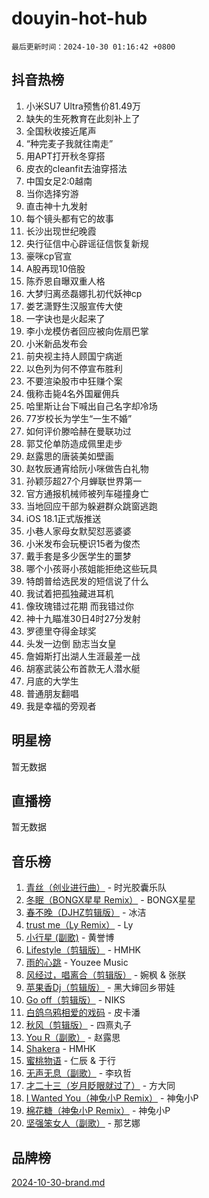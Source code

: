 # douyin-hot-hub

`最后更新时间：2024-10-30 01:16:42 +0800`

## 抖音热榜

1. 小米SU7 Ultra预售价81.49万
1. 缺失的生死教育在此刻补上了
1. 全国秋收接近尾声
1. “种完麦子我就往南走”
1. 用APT打开秋冬穿搭
1. 皮衣的cleanfit去油穿搭法
1. 中国女足2:0越南
1. 当你选择穷游
1. 直击神十九发射
1. 每个镜头都有它的故事
1. 长沙出现世纪晚霞
1. 央行征信中心辟谣征信恢复新规
1. 豪咪cp官宣
1. A股再现10倍股
1. 陈乔恩自曝双重人格
1. 大梦归离丞磊娜扎初代妖神cp
1. 娄艺潇野生汉服宣传大使
1. 一字诀也是火起来了
1. 李小龙模仿者回应被向佐扇巴掌
1. 小米新品发布会
1. 前央视主持人顾国宁病逝
1. 以色列为何不停宣布胜利
1. 不要渲染股市中狂赚个案
1. 俄称击毙4名外国雇佣兵
1. 哈里斯让台下喊出自己名字却冷场
1. 77岁校长为学生“一生不婚”
1. 如何评价滕哈赫在曼联功过
1. 郭艾伦单防造成佩里走步
1. 赵露思的唐装美如壁画
1. 赵牧辰通宵给阮小咪做告白礼物
1. 孙颖莎超27个月蝉联世界第一
1. 官方通报机械师被列车碰撞身亡
1. 当地回应干部为躲避群众跳窗逃跑
1. iOS 18.1正式版推送
1. 小巷人家母女默契怼恶婆婆
1. 小米发布会玩梗识15者为俊杰
1. 戴手套是多少医学生的噩梦
1. 哪个小孩哥小孩姐能拒绝这些玩具
1. 特朗普给选民发的短信说了什么
1. 我试着把孤独藏进耳机
1. 像玫瑰错过花期 而我错过你
1. 神十九瞄准30日4时27分发射
1. 罗德里夺得金球奖
1. 头发一边倒 励志当女皇
1. 詹姆斯打出湖人生涯最差一战
1. 胡塞武装公布首款无人潜水艇
1. 月底的大学生
1. 普通朋友翻唱
1. 我是幸福的旁观者

## 明星榜

暂无数据

## 直播榜

暂无数据

## 音乐榜

1. [青丝（创业进行曲）](https://sf5-hl-cdn-tos.douyinstatic.com/obj/tos-cn-ve-2774/ooYARJB5iBRNhCOkDsS3BAKW91CIMoQfwzwKLi) - 时光胶囊乐队
1. [冬眠（BONGX星星 Remix）](https://sf5-hl-cdn-tos.douyinstatic.com/obj/tos-cn-ve-2774/oMCfFFoE3LwQ7agAgOIG4ieExqkeAsxNBEkLdz) - BONGX星星
1. [春不晚（DJHZ剪辑版）](https://sf3-cdn-tos.douyinstatic.com/obj/tos-cn-ve-2774/osEZa7YZ6wNo9QDABgfGFaCQKRQTNafsBJDnKt) - 冰洁
1. [trust me（Ly Remix）](https://sf5-hl-cdn-tos.douyinstatic.com/obj/tos-cn-ve-2774/oUo1M8fz5AfmMSExABQQKFE0eCMWgsiccfqrMA) - Ly
1. [小行星 (副歌)](https://sf5-hl-cdn-tos.douyinstatic.com/obj/tos-cn-ve-2774/oArWEvgkJwVsB0KMIw6iBsAoHAciIjJqzWeTQr) - 黄誉博
1. [Lifestyle（剪辑版）](https://sf3-cdn-tos.douyinstatic.com/obj/tos-cn-ve-2774/owfqGgjwG3V5lCLaAIezFMeg3LtuKNBaZKgzPV) - HMHK
1. [雨的心跳](https://sf3-cdn-tos.douyinstatic.com/obj/tos-cn-ve-2774/o0vI5NZuiJgxWIQQFhXO0RTrsiIAsBSiMIECz) - Youzee Music
1. [风经过，唱离合（剪辑版）](https://sf5-hl-cdn-tos.douyinstatic.com/obj/tos-cn-ve-2774/okllg5DG2MmUF3aiiDfBZx6ZLvfwOTtbCEAHyI) - 婉枫 & 张朕
1. [苹果香Dj（剪辑版）](https://sf5-hl-cdn-tos.douyinstatic.com/obj/tos-cn-ve-2774/oEeIEQbYGAOspCTRAIeYF4Ok8LgZ8NBaRe4ztR) - 黑大婶回乡带娃
1. [Go off（剪辑版）](https://sf5-hl-cdn-tos.douyinstatic.com/obj/tos-cn-ve-2774/oYLJZTCGnIQBt2BsMBCFksOEMnDQesCr2gfZ7N) - NIKS
1. [白鸽乌鸦相爱的戏码](https://sf5-hl-cdn-tos.douyinstatic.com/obj/tos-cn-ve-2774/oMVVEf6eDAOmFtNtCsEqKpIorBDM8Nkg6TZRqC) - 皮卡潘
1. [秋风（剪辑版）](https://sf5-hl-cdn-tos.douyinstatic.com/obj/tos-cn-ve-2774/ocGaU84LfAfzMd2wbXdQFpCGhBiXg82JNMRRie) - 四熹丸子
1. [You R（副歌）](https://sf5-hl-cdn-tos.douyinstatic.com/obj/tos-cn-ve-2774/oc0MZn9aEfLkCFLIxKQQcgBjS9mBBuDttYPfZ1) - 赵露思
1. [Shakera](https://sf5-hl-cdn-tos.douyinstatic.com/obj/tos-cn-ve-2774/ocKtEBgQ8FiQCBDf3nj9Z9gEGEQ4fAZDYEocLY) - HMHK
1. [蜜桃物语](https://sf5-hl-cdn-tos.douyinstatic.com/obj/tos-cn-ve-2774/oIhOSCZtIACtYU4XQkngiW9kCBfVD1Fz9IYeqL) - 仁辰 & 于行
1. [无声无息（副歌）](https://sf5-hl-cdn-tos.douyinstatic.com/obj/tos-cn-ve-2774/osmzBBdYMBoz2NHW7AYiZEErnITswCiYzuA3Nf) - 李玖哲
1. [才二十三（岁月眨眼就过了）](https://sf3-cdn-tos.douyinstatic.com/obj/tos-cn-ve-2774/oYAvkTrUXEBMWYUbL3nl8i01MJ5skiIZASC2H) - 方大同
1. [I Wanted You（神兔小P Remix）](https://sf5-hl-cdn-tos.douyinstatic.com/obj/tos-cn-ve-2774/o4CAubmDQdZeEkstFnCvKIMDag8D2BSBOjfNuh) - 神兔小P
1. [棉花糖（神兔小P Remix）](https://sf5-hl-cdn-tos.douyinstatic.com/obj/tos-cn-ve-2774/o0pEDf1GaEfEYJ1FbgOAFCITQ1zeFD3kgBWGcG) - 神兔小P
1. [坚强笨女人（副歌）](https://sf3-cdn-tos.douyinstatic.com/obj/tos-cn-ve-2774/ospNInQiZvGWyBVg5zkNsAMct5uJIg1CrZiPL) - 那艺娜

## 品牌榜

[2024-10-30-brand.md](2024-10-30-brand.md)
